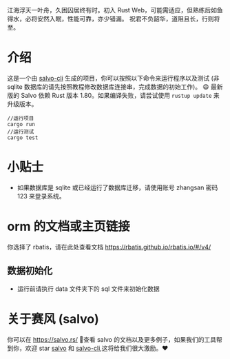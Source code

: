 江海浮天一叶舟，久困囚居终有时。初入 Rust Web，可能需适应，但熟练后如鱼得水，必将安然入眠，性能可靠，亦少错漏。
祝君不负韶华，道阻且长，行则将至。
# 介绍
这是一个由 [salvo-cli](https://github.com/salvo-rs/salvo-cli) 生成的项目，你可以按照以下命令来运行程序以及测试 (非 sqlite 数据库的请先按照教程修改数据库连接串，完成数据的初始工作)。
😄 最新版的 Salvo 依赖 Rust 版本 1.80。如果编译失败，请尝试使用 `rustup update` 来升级版本。
``` shell
//运行项目
cargo run
//运行测试
cargo test
```
# 小贴士
- 如果数据库是 sqlite 或已经运行了数据库迁移，请使用账号 zhangsan 密码 123 来登录系统。
# orm 的文档或主页链接
你选择了 rbatis，请在此处查看文档 https://rbatis.github.io/rbatis.io/#/v4/
## 数据初始化
- 运行前请执行 data 文件夹下的 sql 文件来初始化数据

# 关于赛风 (salvo)
你可以在 https://salvo.rs/ 📖查看 salvo 的文档以及更多例子，如果我们的工具帮到你，欢迎 star [salvo](https://github.com/salvo-rs/salvo) 和 [salvo-cli](https://github.com/salvo-rs/salvo-cli),这将给我们很大激励。❤️️